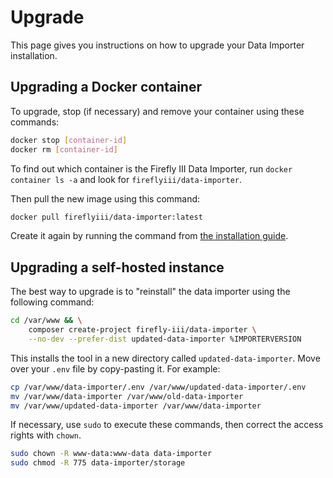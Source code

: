 # Upgrade

This page gives you instructions on how to upgrade your Data Importer installation.

## Upgrading a Docker container

To upgrade, stop (if necessary) and remove your container using these commands:

```bash
docker stop [container-id]
docker rm [container-id]
```

To find out which container is the Firefly III Data Importer, run `docker container ls -a` and look for `fireflyiii/data-importer`.

Then pull the new image using this command:

```bash
docker pull fireflyiii/data-importer:latest
```

Create it again by running the command from [the installation guide](docker.md).

## Upgrading a self-hosted instance

The best way to upgrade is to "reinstall" the data importer using the following command:

```bash
cd /var/www && \
    composer create-project firefly-iii/data-importer \
    --no-dev --prefer-dist updated-data-importer %IMPORTERVERSION
```

This installs the tool in a new directory called `updated-data-importer`. Move over your `.env` file by copy-pasting it. For example:

```bash
cp /var/www/data-importer/.env /var/www/updated-data-importer/.env
mv /var/www/data-importer /var/www/old-data-importer
mv /var/www/updated-data-importer /var/www/data-importer
```

If necessary, use `sudo` to execute these commands, then correct the access rights with `chown`.

```bash   
sudo chown -R www-data:www-data data-importer
sudo chmod -R 775 data-importer/storage
```
